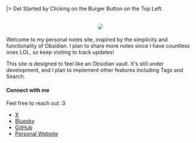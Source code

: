 
|> Get Started by Clicking on the Burger Button on the Top Left.

<br>

<div align="center">
<img style="max-width: 100%; height: auto; border-radius: 10px; border: 1px solid white;" src="https://camo.githubusercontent.com/e91e32208f136365247f7e871c6220cfc9210475e4a5ff48028eb7280f0009e5/68747470733a2f2f63646e2e6d6f732e636d732e66757475726563646e2e6e65742f627078673950685562645537354a74763745535157512e6a7067">

</div>

<br>
Welcome to my personal notes site, inspired by the simplicity and functionality of Obsidian. I plan to share more notes since I have countless ones LOL, so keep visiting to track updates!

This site is designed to feel like an Obsidian vault. It's still under development, and I plan to implement other features including Tags and Search.

#### Connect with me

Feel free to reach out :3

- [X](https://x.com/oebelus)
- [Bluesky](https://bsky.app/profile/oebelus.bsky.social)
- [GitHub](https://github.com/oebelus)
- [Personal Website](https://oebelus.vercel.app/)
